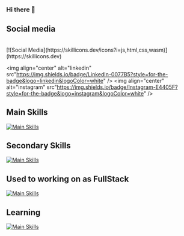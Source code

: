 ### Hi there 👋
<!-- 
![Italo GitHub stats](https://github-readme-stats.vercel.app/api?username=italosaager&show_icons=true&theme=radical)
-->

## Social media
<div style="display: inline_block"><br/>
[![Social Media](https://skillicons.dev/icons?i=js,html,css,wasm)](https://skillicons.dev)
  
<img align="center" alt="linkedin" src"https://img.shields.io/badge/LinkedIn-0077B5?style=for-the-badge&logo=linkedin&logoColor=white" />
<img align="center" alt="instagram" src"https://img.shields.io/badge/Instagram-E4405F?style=for-the-badge&logo=instagram&logoColor=white" />
</div>

## Main Skills
[![Main Skills](https://skillicons.dev/icons?i=html,css,js,ts,nodejs,postgres,postman,docker,gitlab,github)](https://skillicons.dev)

## Secondary Skills
[![Main Skills](https://skillicons.dev/icons?i=py,java)](https://skillicons.dev)

## Used to working on as FullStack
[![Main Skills](https://skillicons.dev/icons?i=react,angular,express)](https://skillicons.dev)

## Learning
[![Main Skills](https://skillicons.dev/icons?i=spring,django,aws)](https://skillicons.dev)
